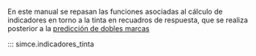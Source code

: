 En este manual se repasan las funciones asociadas al cálculo de indicadores en torno a la tinta en recuadros de respuesta,
que se realiza posterior a la  [predicción de dobles marcas](predicciones.md) 

::: simce.indicadores_tinta
